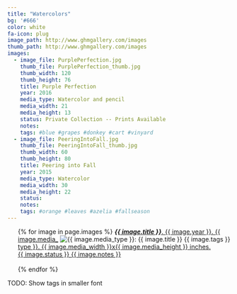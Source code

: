 ```yaml
---
title: "Watercolors"
bg: '#666'
color: white
fa-icon: plug
image_path: http://www.ghmgallery.com/images
thumb_path: http://www.ghmgallery.com/images
images:
  - image_file: PurplePerfection.jpg
    thumb_file: PurplePerfection_thumb.jpg
    thumb_width: 120
    thumb_height: 76
    title: Purple Perfection
    year: 2016
    media_type: Watercolor and pencil
    media_width: 21
    media_height: 13
    status: Private Collection -- Prints Available
    notes:
    tags: #blue #grapes #donkey #cart #vinyard
  - image_file: PeeringIntoFall.jpg 
    thumb_file: PeeringIntoFall_thumb.jpg
    thumb_width: 60
    thumb_height: 80
    title: Peering into Fall
    year: 2015
    media_type: Watercolor
    media_width: 30
    media_height: 22
    status: 
    notes:
    tags: #orange #leaves #azelia #fallseason
---
```

<a name="watercolors"></a>
<!-- {% if image.thumb_height %}height="80"{% endif %}" -->
<ul class="photo-gallery">
  {% for image in page.images %}
    <a target="_blank" href="{{ page.image_path }}/{{ image.image_file }}">
    <img align="right" src="{{ page.thumb_path }}/{{ image.thumb_file }}"
      {% if image.thumb_width %}width="{{ image.thumb_width }}"{% endif %}
      {% if image.thumb_height %}height="{{ image.thumb_height }}"{% endif %}
    alt='{{ image.media_type }}: {{ image.title }} {{ image.tags }}'> 
    <strong><em>{{ image.title }}</em></strong>. {{ image.year }}. 
    {{ image.media_type }}. {{ image.media_width }}x{{ image.media_height }} inches.
    <br />{{ image.status }} {{ image.notes }}
    </a><br style="clear: both;" /><br />
  {% endfor %}
</ul>

TODO: Show tags in smaller font

